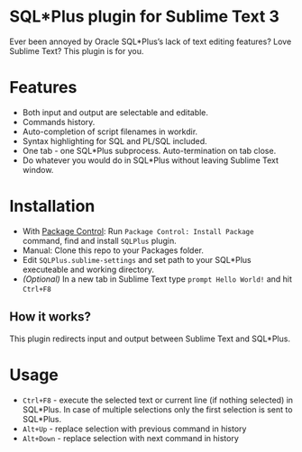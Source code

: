 # SQL*Plus plugin for Sublime Text 3

Ever been annoyed by Oracle SQL*Plus’s lack of text editing features? Love Sublime Text?
This plugin is for you.

# Features
* Both input and output are selectable and editable.
* Commands history.
* Auto-completion of script filenames in workdir.
* Syntax highlighting for SQL and PL/SQL included.
* One tab - one SQL*Plus subprocess. Auto-termination on tab close.
* Do whatever you would do in SQL*Plus without leaving Sublime Text window.

# Installation
* With [Package Control](http://wbond.net/sublime_packages/package_control): Run `Package Control: Install Package` command, find and install `SQLPlus` plugin.
* Manual: Clone this repo to your Packages folder.
* Edit `SQLPlus.sublime-settings` and set path to your SQL*Plus executeable and working directory.
* *(Optional)* In a new tab in Sublime Text type `prompt Hello World!` and hit `Ctrl+F8`

## How it works?
This plugin redirects input and output between Sublime Text and SQL*Plus.

# Usage
* `Ctrl+F8` - execute the selected text or current line (if nothing selected) in SQL\*Plus. In case of multiple selections only the first selection is sent to SQL*Plus.
* `Alt+Up` - replace selection with previous command in history
* `Alt+Down` - replace selection with next command in history

